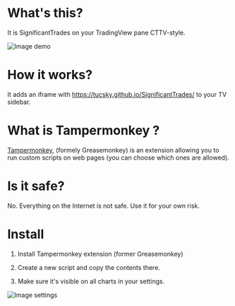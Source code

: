 # What's this?

It is SignificantTrades on your TradingView pane CTTV-style. 

![Image demo](https://i.gyazo.com/7e6e8b1ee4b418a73a36cf3b1dfea794.png)


# How it works?

It adds an iframe with https://tucsky.github.io/SignificantTrades/ to your TV sidebar.

# What is Tampermonkey ?

[Tampermonkey](https://chrome.google.com/webstore/detail/tampermonkey/dhdgffkkebhmkfjojejmpbldmpobfkfo?hl=en), (formely Greasemonkey) is an extension allowing you to run custom scripts on web pages (you can choose which ones are allowed).

# Is it safe?

No. Everything on the Internet is not safe. Use it for your own risk. 

# Install

1. Install Tampermonkey extension (former Greasemonkey)

2. Create a new script and copy the contents there.

3. Make sure it's visible on all charts in your settings. 

![Image settings](https://i.gyazo.com/651037a049ef4274a5f0ebd015083540.png)
